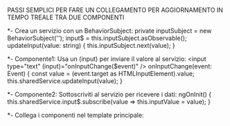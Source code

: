 PASSI SEMPLICI PER FARE UN COLLEGAMENTO PER AGGIORNAMENTO IN TEMPO TREALE TRA DUE COMPONENTI

*- Crea un servizio con un BehaviorSubject:
private inputSubject = new BehaviorSubject<string>('');
input$ = this.inputSubject.asObservable();
updateInput(value: string) { this.inputSubject.next(value); }

*- Componente1: Usa un (input) per inviare il valore al servizio:
<input type="text" (input)="onInputChange($event)" />
onInputChange(event: Event) { const value = (event.target as HTMLInputElement).value; this.sharedService.updateInput(value); }

*- Componente2: Sottoscriviti al servizio per ricevere i dati:
ngOnInit() { this.sharedService.input$.subscribe(value => this.inputValue = value); }

*- Collega i componenti nel template principale:
<app-componente1></app-componente1>
<app-componente2></app-componente2>